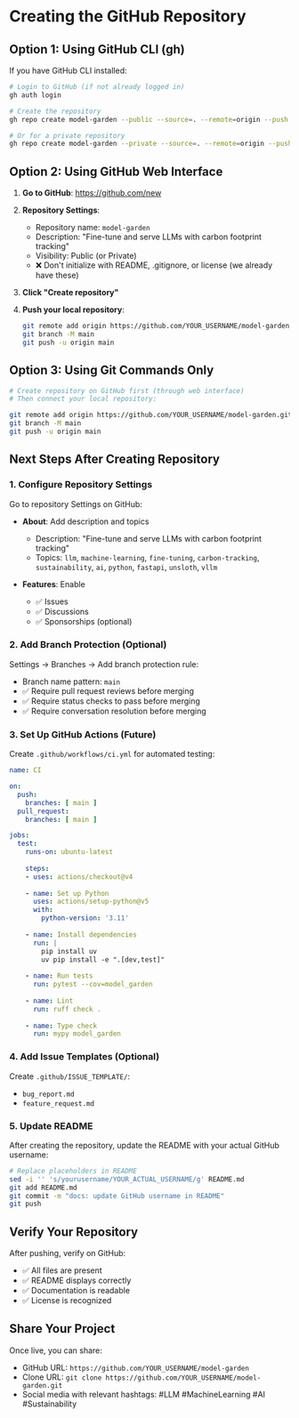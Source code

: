 # Creating the GitHub Repository

## Option 1: Using GitHub CLI (gh)

If you have GitHub CLI installed:

```bash
# Login to GitHub (if not already logged in)
gh auth login

# Create the repository
gh repo create model-garden --public --source=. --remote=origin --push

# Or for a private repository
gh repo create model-garden --private --source=. --remote=origin --push
```

## Option 2: Using GitHub Web Interface

1. **Go to GitHub**: https://github.com/new

2. **Repository Settings**:
   - Repository name: `model-garden`
   - Description: "Fine-tune and serve LLMs with carbon footprint tracking"
   - Visibility: Public (or Private)
   - ❌ Don't initialize with README, .gitignore, or license (we already have these)

3. **Click "Create repository"**

4. **Push your local repository**:
   ```bash
   git remote add origin https://github.com/YOUR_USERNAME/model-garden.git
   git branch -M main
   git push -u origin main
   ```

## Option 3: Using Git Commands Only

```bash
# Create repository on GitHub first (through web interface)
# Then connect your local repository:

git remote add origin https://github.com/YOUR_USERNAME/model-garden.git
git branch -M main
git push -u origin main
```

## Next Steps After Creating Repository

### 1. Configure Repository Settings

Go to repository Settings on GitHub:

- **About**: Add description and topics
  - Description: "Fine-tune and serve LLMs with carbon footprint tracking"
  - Topics: `llm`, `machine-learning`, `fine-tuning`, `carbon-tracking`, `sustainability`, `ai`, `python`, `fastapi`, `unsloth`, `vllm`

- **Features**: Enable
  - ✅ Issues
  - ✅ Discussions
  - ✅ Sponsorships (optional)

### 2. Add Branch Protection (Optional)

Settings → Branches → Add branch protection rule:
- Branch name pattern: `main`
- ✅ Require pull request reviews before merging
- ✅ Require status checks to pass before merging
- ✅ Require conversation resolution before merging

### 3. Set Up GitHub Actions (Future)

Create `.github/workflows/ci.yml` for automated testing:

```yaml
name: CI

on:
  push:
    branches: [ main ]
  pull_request:
    branches: [ main ]

jobs:
  test:
    runs-on: ubuntu-latest
    
    steps:
    - uses: actions/checkout@v4
    
    - name: Set up Python
      uses: actions/setup-python@v5
      with:
        python-version: '3.11'
    
    - name: Install dependencies
      run: |
        pip install uv
        uv pip install -e ".[dev,test]"
    
    - name: Run tests
      run: pytest --cov=model_garden
    
    - name: Lint
      run: ruff check .
    
    - name: Type check
      run: mypy model_garden
```

### 4. Add Issue Templates (Optional)

Create `.github/ISSUE_TEMPLATE/`:
- `bug_report.md`
- `feature_request.md`

### 5. Update README

After creating the repository, update the README with your actual GitHub username:

```bash
# Replace placeholders in README
sed -i '' 's/yourusername/YOUR_ACTUAL_USERNAME/g' README.md
git add README.md
git commit -m "docs: update GitHub username in README"
git push
```

## Verify Your Repository

After pushing, verify on GitHub:
- ✅ All files are present
- ✅ README displays correctly
- ✅ Documentation is readable
- ✅ License is recognized

## Share Your Project

Once live, you can share:
- GitHub URL: `https://github.com/YOUR_USERNAME/model-garden`
- Clone URL: `git clone https://github.com/YOUR_USERNAME/model-garden.git`
- Social media with relevant hashtags: #LLM #MachineLearning #AI #Sustainability
